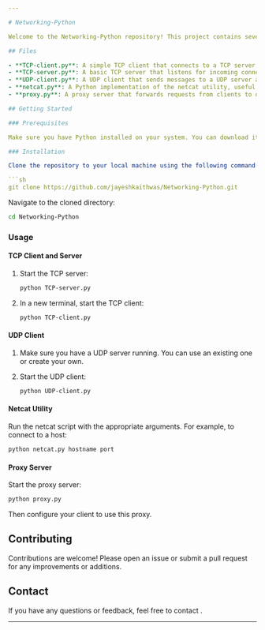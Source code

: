 ```yaml
---

# Networking-Python

Welcome to the Networking-Python repository! This project contains several Python scripts demonstrating various networking concepts and functionalities.

## Files

- **TCP-client.py**: A simple TCP client that connects to a TCP server, sends a message, and receives a response.
- **TCP-server.py**: A basic TCP server that listens for incoming connections, receives messages, and sends responses.
- **UDP-client.py**: A UDP client that sends messages to a UDP server and receives responses.
- **netcat.py**: A Python implementation of the netcat utility, useful for debugging and investigating the network.
- **proxy.py**: A proxy server that forwards requests from clients to other servers, potentially adding some form of processing or logging.

## Getting Started

### Prerequisites

Make sure you have Python installed on your system. You can download it from [python.org](https://www.python.org/).

### Installation

Clone the repository to your local machine using the following command:

```sh
git clone https://github.com/jayeshkaithwas/Networking-Python.git
```

Navigate to the cloned directory:

```sh
cd Networking-Python
```

### Usage

#### TCP Client and Server

1. Start the TCP server:
    ```sh
    python TCP-server.py
    ```

2. In a new terminal, start the TCP client:
    ```sh
    python TCP-client.py
    ```

#### UDP Client

1. Make sure you have a UDP server running. You can use an existing one or create your own.

2. Start the UDP client:
    ```sh
    python UDP-client.py
    ```

#### Netcat Utility

Run the netcat script with the appropriate arguments. For example, to connect to a host:
```sh
python netcat.py hostname port
```

#### Proxy Server

Start the proxy server:
```sh
python proxy.py
```

Then configure your client to use this proxy.

## Contributing

Contributions are welcome! Please open an issue or submit a pull request for any improvements or additions.


## Contact

If you have any questions or feedback, feel free to contact .

---
```

